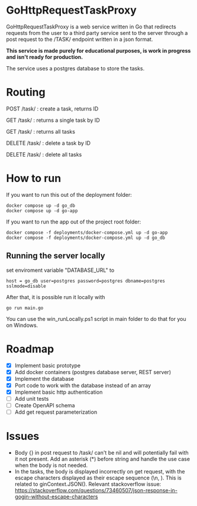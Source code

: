 # GoHttpRequestTaskProxy

GoHttpRequestTaskProxy is a web service written in Go that redirects requests from the user to a third party service sent to the server through a post request to the /TASK/ endpoint written in a json format.

<b>This service is made purely for educational purposes, is work in progress and isn't ready for production. </b>

The service uses a postgres database to store the tasks.

# Routing

POST   /task/              :  create a task, returns ID

GET    /task/<taskid>      :  returns a single task by ID

GET    /task/              :  returns all tasks

DELETE /task/<taskid>      :  delete a task by ID

DELETE /task/			   :  delete all tasks

# How to run

If you want to run this out of the deployment folder:

    docker compose up -d go_db
    docker compose up -d go-app

If you want to run the app out of the project root folder:

    docker compose -f deployments/docker-compose.yml up -d go-app
    docker compose -f deployments/docker-compose.yml up -d go_db

## Running the server locally

set enviroment variable "DATABASE_URL" to

    host = go_db user=postgres password=postgres dbname=postgres sslmode=disable 
After that, it is possible run it locally with 

    go run main.go

You can use the win_runLocally.ps1 script in main folder to do that for you on Windows.


# Roadmap

- [X] Implement basic prototype
- [X] Add docker containers (postgres database server, REST server)
- [X] Implement the database
- [X] Port code to work with the database instead of an array
- [X] Implement basic http authentication
- [ ] Add unit tests
- [ ] Create OpenAPI schema
- [ ] Add get request parameterization 

# Issues

- Body {} in post request to /task/ can't be nil and will potentially fail with it not present. Add an asterisk (*) before string and handle the use case when the body is not needed.
- In the tasks, the body is displayed incorrectly on get request, with the escape characters displayed as their escape sequence (\n, \). This is related to ginContext.JSON(). Relevant stackoverflow issue: https://stackoverflow.com/questions/73460507/json-response-in-gogin-without-escape-characters
